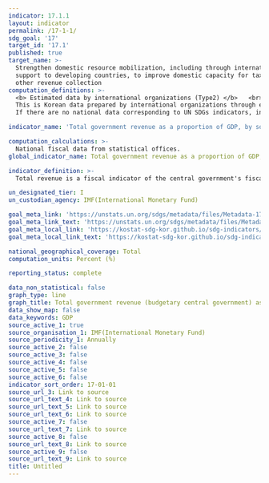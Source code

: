 ```yaml
---
indicator: 17.1.1
layout: indicator
permalink: /17-1-1/
sdg_goal: '17'
target_id: '17.1'
published: true
target_name: >-
  Strengthen domestic resource mobilization, including through international
  support to developing countries, to improve domestic capacity for tax and
  other revenue collection
computation_definitions: >-
  <b> Estimated data by international organizations (Type2) </b>   <br>
  This is Korean data prepared by international organizations through estimation and modeling. <br>
  If there are no national data corresponding to UN SDGs indicators, international data are available for monitoring.

indicator_name: 'Total government revenue as a proportion of GDP, by source'

computation_calculations: >-
  National fiscal data from statistical offices.
global_indicator_name: Total government revenue as a proportion of GDP, by source

indicator_definition: >-
  Total revenue is a fiscal indicator of the central government's fiscal size in terms of income. This is calculated by dividing it into 1) taxes, 2) social contributions, 3) grants, and 4) other revenue according to the GFSM published in 2014 by IMF.

un_designated_tier: I
un_custodian_agency: IMF(International Monetary Fund) 

goal_meta_link: 'https://unstats.un.org/sdgs/metadata/files/Metadata-17-01-01.pdf'
goal_meta_link_text: 'https://unstats.un.org/sdgs/metadata/files/Metadata-17-01-01.pdf'
goal_meta_local_link: 'https://kostat-sdg-kor.github.io/sdg-indicators/public/data/Metadata-17-01-01_ENG.pdf'
goal_meta_local_link_text: 'https://kostat-sdg-kor.github.io/sdg-indicators/public/data/Metadata-17-01-01_ENG.pdf'

national_geographical_coverage: Total
computation_units: Percent (%)

reporting_status: complete

data_non_statistical: false
graph_type: line
graph_title: Total government revenue (budgetary central government) as a proportion of GDP
data_show_map: false
data_keywords: GDP
source_active_1: true
source_organisation_1: IMF(International Monetary Fund) 
source_periodicity_1: Annually
source_active_2: false
source_active_3: false
source_active_4: false
source_active_5: false
source_active_6: false
indicator_sort_order: 17-01-01
source_url_3: Link to source
source_url_text_4: Link to source
source_url_text_5: Link to source
source_url_text_6: Link to source
source_active_7: false
source_url_text_7: Link to source
source_active_8: false
source_url_text_8: Link to source
source_active_9: false
source_url_text_9: Link to source
title: Untitled
---
```

